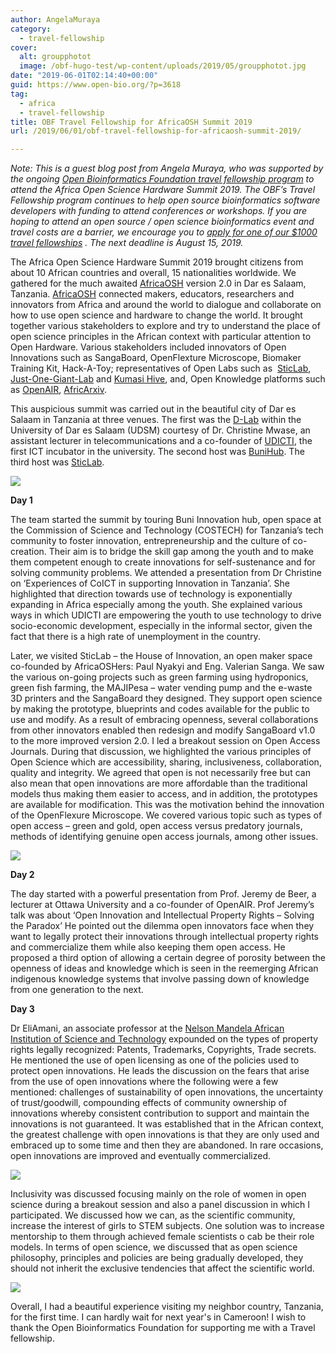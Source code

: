 ```yaml
---
author: AngelaMuraya
category:
  - travel-fellowship
cover:
  alt: groupphotot
  image: /obf-hugo-test/wp-content/uploads/2019/05/groupphotot.jpg
date: "2019-06-01T02:14:40+00:00"
guid: https://www.open-bio.org/?p=3618
tag:
  - africa
  - travel-fellowship
title: OBF Travel Fellowship for AfricaOSH Summit 2019
url: /2019/06/01/obf-travel-fellowship-for-africaosh-summit-2019/

---
```

_Note: This is a guest blog post from Angela Muraya, who was supported by the ongoing_ [_Open Bioinformatics Foundation travel fellowship program_](/obf-hugo-test/travel-awards/) _to attend the Africa Open Science Hardware Summit 2019. The OBF’s Travel Fellowship program continues to help open source bioinformatics software developers with funding to attend conferences or workshops. If you are hoping to attend an open source / open science bioinformatics event and travel costs are a barrier, we encourage you to_ [_apply for one of our $1000 travel fellowships_](/obf-hugo-test/travel-awards/) _. The next deadline is August 15, 2019._

The Africa Open Science Hardware Summit 2019 brought citizens from about 10 African countries and overall, 15 nationalities worldwide. We gathered for the much awaited [AfricaOSH](https://africaosh.com/) version 2.0 in Dar es Salaam, Tanzania. [AfricaOSH](https://africaosh.com/) connected makers, educators, researchers and innovators from Africa and around the world to dialogue and collaborate on how to use open science and hardware to change the world. It brought together various stakeholders to explore and try to understand the place of open science principles in the African context with particular attention to Open Hardware. Various stakeholders included innovators of Open Innovations such as SangaBoard, OpenFlexture Microscope, Biomaker Training Kit, Hack-A-Toy; representatives of Open Labs such as  [SticLab](https://www.google.com/url?sa=t&rct=j&q=&esrc=s&source=web&cd=1&cad=rja&uact=8&ved=2ahUKEwi3gOPclr_iAhVmxYUKHSVWADEQFjAAegQIBBAD&url=https%3A%2F%2Fsticlab.co.tz%2F&usg=AOvVaw3I4ighz4RsPZRGeSyRpqEH), [Just-One-Giant-Lab](https://www.google.com/url?sa=t&rct=j&q=&esrc=s&source=web&cd=2&cad=rja&uact=8&ved=2ahUKEwiYgcT8lb_iAhUOJhoKHThmBi4QFjABegQIABAB&url=https%3A%2F%2Fjogl.io%2F&usg=AOvVaw19kZJNHU_K6uSwm8QC2MKj) and [Kumasi Hive](https://www.google.com/url?sa=t&rct=j&q=&esrc=s&source=web&cd=2&cad=rja&uact=8&ved=2ahUKEwjW9syllr_iAhVKx4UKHYb0BzgQFjABegQIARAB&url=https%3A%2F%2Fvc4a.com%2Fkumasi-hive%2F&usg=AOvVaw07RkjlynPUe1rH-fZ0auhW), and, Open Knowledge platforms such as [OpenAIR](https://www.google.com/url?sa=t&rct=j&q=&esrc=s&source=web&cd=4&cad=rja&uact=8&ved=2ahUKEwjIxLn2lr_iAhWjxoUKHdT-CywQFjADegQIARAB&url=http%3A%2F%2Fwww.openair.org.za%2F&usg=AOvVaw1dFEOpJDBOzxVwq9rh-VGs), [AfricArxiv](https://www.google.com/url?sa=t&rct=j&q=&esrc=s&source=web&cd=3&cad=rja&uact=8&ved=2ahUKEwiuz8Sgl7_iAhUryIUKHeoCDi0QFjACegQIARAB&url=https%3A%2F%2Finfo.africarxiv.org%2F&usg=AOvVaw3va5RNhvAsn0nk29Dx7NE5).

This auspicious summit was carried out in the beautiful city of Dar es Salaam in Tanzania at three venues. The first was the [D-Lab](https://dlab.or.tz/) within the University of Dar es Salaam (UDSM) courtesy of Dr. Christine Mwase, an assistant lecturer in telecommunications and a co-founder of [UDICTI](https://www.coict.udsm.ac.tz/index.php/about-us), the first ICT incubator in the university. The second host was [BuniHub](https://twitter.com/bunihub). The third host was [SticLab](http://sticlab.co.tz/).

![](/obf-hugo-test/wp/wp-content/uploads/2019/05/keynote1-2.jpg)

**Day 1**

The team started the summit by touring Buni Innovation hub, open space at the Commission of Science and Technology (COSTECH) for Tanzania’s tech community to foster innovation, entrepreneurship and the culture of co-creation. Their aim is to bridge the skill gap among the youth and to make them competent enough to create innovations for self-sustenance and for solving community problems. We attended a presentation from Dr Christine on ‘Experiences of CoICT in supporting Innovation in Tanzania’. She highlighted that direction towards use of technology is exponentially expanding in Africa especially among the youth. She explained various ways in which UDICTI are empowering the youth to use technology to drive socio-economic development, especially in the informal sector, given the fact that there is a high rate of unemployment in the country.

Later, we visited SticLab – the House of Innovation, an open maker space co-founded by AfricaOSHers: Paul Nyakyi and Eng. Valerian Sanga. We saw the various on-going projects such as green farming using hydroponics, green fish farming, the MAJIPesa – water vending pump and the e-waste 3D printers and the SangaBoard they designed. They support open science by making the prototype, blueprints and codes available for the public to use and modify. As a result of embracing openness, several collaborations from other innovators enabled then redesign and modify SangaBoard v1.0 to the more improved version 2.0. I led a breakout session on Open Access Journals. During that discussion, we highlighted the various principles of Open Science which are accessibility, sharing, inclusiveness, collaboration, quality and integrity. We agreed that open is not necessarily free but can also mean that open innovations are more affordable than the traditional models thus making them easier to access, and in addition, the prototypes are available for modification. This was the motivation behind the innovation of the OpenFlexure Microscope. We covered various topic such as types of open access – green and gold, open access versus predatory journals, methods of identifying genuine open access journals, among other issues.

![](/obf-hugo-test/wp/wp-content/uploads/2019/05/keynote2-3-1024x1024.jpg)

**Day 2**

The day started with a powerful presentation from Prof. Jeremy de Beer, a lecturer at Ottawa University and a co-founder of OpenAIR. Prof Jeremy’s talk was about ‘Open Innovation and Intellectual Property Rights – Solving the Paradox’ He pointed out the dilemma open innovators face when they want to legally protect their innovations through intellectual property rights and commercialize them while also keeping them open access. He proposed a third option of allowing a certain degree of porosity between the openness of ideas and knowledge which is seen in the reemerging African indigenous knowledge systems that involve passing down of knowledge from one generation to the next.

**Day 3**

Dr EliAmani, an associate professor at the [Nelson Mandela African Institution of Science and Technology](https://www.4icu.org/reviews/15060.htm) expounded on the types of property rights legally recognized: Patents, Trademarks, Copyrights, Trade secrets. He mentioned the use of open licensing as one of the policies used to protect open innovations. He leads the discussion on the fears that arise from the use of open innovations where the following were a few mentioned: challenges of sustainability of open innovations, the uncertainty of trust/goodwill, compounding effects of community ownership of innovations whereby consistent contribution to support and maintain the innovations is not guaranteed. It was established that in the African context, the greatest challenge with open innovations is that they are only used and embraced up to some time and then they are abandoned. In rare occasions, open innovations are improved and eventually commercialized.

![](/obf-hugo-test/wp/wp-content/uploads/2019/05/slide-1.png)

Inclusivity was discussed focusing mainly on the role of women in open science during a breakout session and also a panel discussion in which I participated. We discussed how we can, as the scientific community, increase the interest of girls to STEM subjects. One solution was to increase mentorship to them through achieved female scientists o cab be their role models. In terms of open science, we discussed that as open science philosophy, principles and policies are being gradually developed, they should not inherit the exclusive tendencies that affect the scientific world.

![](/obf-hugo-test/wp/wp-content/uploads/2019/05/groupphotot-1024x682.jpg)

Overall, I had a beautiful experience visiting my neighbor country, Tanzania, for the first time. I can hardly wait for next year's in Cameroon! I wish to thank the Open Bioinformatics Foundation for supporting me with a Travel fellowship.
